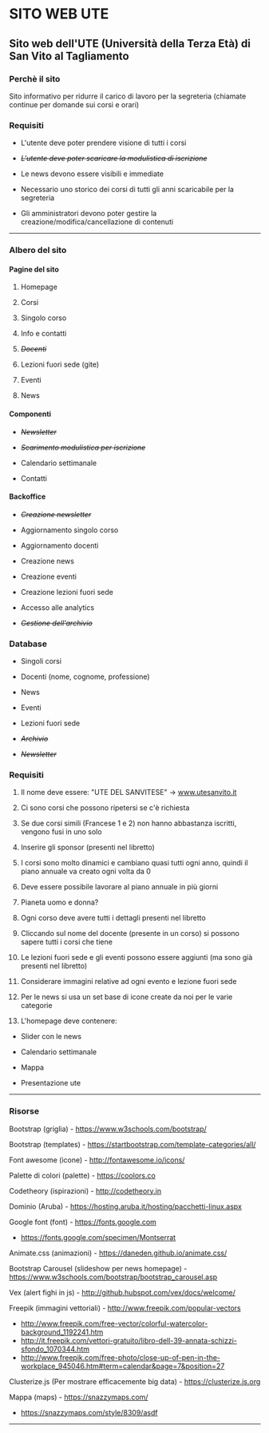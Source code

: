 # SITO WEB UTE
## Sito web dell'UTE (Università della Terza Età) di San Vito al Tagliamento

### Perchè il sito
Sito informativo per ridurre il carico di lavoro per la segreteria (chiamate continue per domande sui corsi e orari)


### Requisiti

* L'utente deve poter prendere visione di tutti i corsi

* ~~_L'utente deve poter scaricare la modulistica di iscrizione_~~

* Le news devono essere visibili e immediate

* Necessario uno storico dei corsi di tutti gli anni scaricabile per la segreteria

* Gli amministratori devono poter gestire la creazione/modifica/cancellazione di contenuti


---

### Albero del sito

#### Pagine del sito

1. Homepage

1. Corsi

1. Singolo corso

1. Info e contatti

1. ~~_Docenti_~~

1. Lezioni fuori sede (gite)

1. Eventi

1. News



#### Componenti

* ~~_Newsletter_~~

* ~~_Scarimento modulistica per iscrizione_~~

* Calendario settimanale

* Contatti

#### Backoffice

* ~~_Creazione newsletter_~~

* Aggiornamento singolo corso

* Aggiornamento docenti

* Creazione news

* Creazione eventi

* Creazione lezioni fuori sede

* Accesso alle analytics

* ~~_Gestione dell'archivio_~~


### Database

* Singoli corsi

* Docenti (nome, cognome, professione)

* News

* Eventi

* Lezioni fuori sede

* ~~_Archivio_~~

* ~~_Newsletter_~~


### Requisiti

1. Il nome deve essere: "UTE DEL SANVITESE" -> www.utesanvito.it

1. Ci sono corsi che possono ripetersi se c'è richiesta

1. Se due corsi simili (Francese 1 e 2) non hanno abbastanza iscritti, vengono fusi in uno solo

1. Inserire gli sponsor (presenti nel libretto)

1. I corsi sono molto dinamici e cambiano quasi tutti ogni anno, quindi il piano annuale va creato ogni volta da 0

1. Deve essere possibile lavorare al piano annuale in più giorni

1. Pianeta uomo e donna?

1. Ogni corso deve avere tutti i dettagli presenti nel libretto

1. Cliccando sul nome del docente (presente in un corso) si possono sapere tutti i corsi che tiene

1. Le lezioni fuori sede e gli eventi possono essere aggiunti (ma sono già presenti nel libretto)

1. Considerare immagini relative ad ogni evento e lezione fuori sede

1. Per le news si usa un set base di icone create da noi per le varie categorie

1. L'homepage deve contenere:

  * Slider con le news
  
  * Calendario settimanale
  
  * Mappa
  
  * Presentazione ute
  

---

### Risorse

Bootstrap (griglia) - https://www.w3schools.com/bootstrap/

Bootstrap (templates) - https://startbootstrap.com/template-categories/all/

Font awesome (icone) - http://fontawesome.io/icons/

Palette di colori (palette) - https://coolors.co

Codetheory (ispirazioni) - http://codetheory.in

Dominio (Aruba) - https://hosting.aruba.it/hosting/pacchetti-linux.aspx

Google font (font) - https://fonts.google.com 
* https://fonts.google.com/specimen/Montserrat

Animate.css (animazioni) - https://daneden.github.io/animate.css/

Bootstrap Carousel (slideshow per news homepage) - https://www.w3schools.com/bootstrap/bootstrap_carousel.asp

Vex (alert fighi in js) - http://github.hubspot.com/vex/docs/welcome/

Freepik (immagini vettoriali) - http://www.freepik.com/popular-vectors
* http://www.freepik.com/free-vector/colorful-watercolor-background_1192241.htm
* http://it.freepik.com/vettori-gratuito/libro-dell-39-annata-schizzi-sfondo_1070344.htm
* http://www.freepik.com/free-photo/close-up-of-pen-in-the-workplace_945046.htm#term=calendar&page=7&position=27

Clusterize.js (Per mostrare efficacemente big data) - https://clusterize.js.org

Mappa (maps) - https://snazzymaps.com/
* https://snazzymaps.com/style/8309/asdf

---



